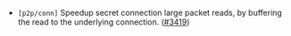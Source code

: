 - `[p2p/conn]` Speedup secret connection large packet reads, by buffering the read to the underlying connection.
  ([\#3419](https://github.com/depinnetwork/por-consensus/pull/3419))
